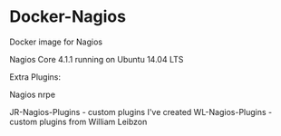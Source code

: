 # Docker-Nagios
Docker image for Nagios

Nagios Core 4.1.1 running on Ubuntu 14.04 LTS

Extra Plugins:

Nagios nrpe

JR-Nagios-Plugins -  custom plugins I've created
WL-Nagios-Plugins -  custom plugins from William Leibzon

